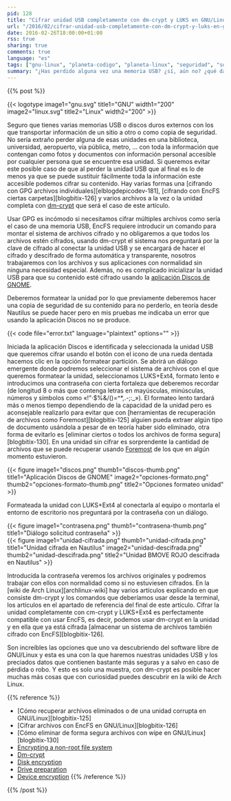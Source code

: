 ```yaml
---
pid: 128
title: "Cifrar unidad USB completamente con dm-crypt y LUKS en GNU/Linux"
url: "/2016/02/cifrar-unidad-usb-completamente-con-dm-crypt-y-luks-en-gnu-linux/"
date: 2016-02-26T18:00:00+01:00
rss: true
sharing: true
comments: true
language: "es"
tags: ["gnu-linux", "planeta-codigo", "planeta-linux", "seguridad", "software-libre"]
summary: "¿Has perdido alguna vez una memoria USB? ¿sí, aún no? ¿qué datos contenía? Muy posiblemente son varias las memorias USB que tenemos, por su poco tamaño y cada vez mayor capacidad incluso llevaremos alguna en la cartera siempre con nosotros. Si quieres mantener a salvo los datos en caso de pérdida hay varias opciones, una para esta necesidad es cifrar completamente la unidad con dm-crypt junto con LUKS+Ext4 en GNU/Linux. Suena muy técnico pero es muy sencillo usando la aplicación Discos de GNOME y la seguridad de nuestra información aumentará notablemente."
---
```


{{% post %}}


{{< logotype image1="gnu.svg" title1="GNU" width1="200" image2="linux.svg" title2="Linux" width2="200" >}}

Seguro que tienes varias memorias USB o discos duros externos con los que transportar información de un sitio a otro o como copia de seguridad. No sería extraño perder alguna de esas unidades en una biblioteca, universidad, aeropuerto, vía pública, metro, ... con toda la información que contengan como fotos y documentos con información personal accesible por cualquier persona que se encuentre esa unidad. Si queremos evitar este posible caso de que al perder la unidad USB que al final es lo de menos ya que se puede sustituir fácilmente toda la información este accesible podemos cifrar su contenido. Hay varias formas una [cifrando con GPG archivos individuales][elblogdepicodev-181], [cifrando con EncFS ciertas carpetas][blogbitix-126] y varios archivos a la vez o la unidad completa con [dm-crypt](https://wiki.archlinux.org/index.php/Dm-crypt) que será el caso de este artículo.

Usar GPG es incómodo si necesitamos cifrar múltiples archivos como sería el caso de una memoria USB, EncFS requiere introducir un comando para montar el sistema de archivos cifrado y no obligaremos a que todos los archivos estén cifrados, usando dm-crypt el sistema nos preguntará por la clave de cifrado al conectar la unidad USB y se encargará de hacer el cifrado y descifrado de forma automática y transparente, nosotros trabajaremos con los archivos y sus aplicaciones con normalidad sin ninguna necesidad especial. Además, no es complicado inicializar la unidad USB para que su contenido esté cifrado usando la [aplicación Discos de GNOME](https://es.wikipedia.org/wiki/GNOME_Disks).

Deberemos formatear la unidad por lo que previamente deberemos hacer una copia de seguridad de su contenido para no perderlo, en teoría desde Nautilus se puede hacer pero en mis pruebas me indicaba un error que usando la aplicación Discos no se produce.

{{< code file="error.txt" language="plaintext" options="" >}}

Iniciada la aplicación Discos e identificada y seleccionada la unidad USB que queremos cifrar usando el botón con el icono de una rueda dentada hacemos clic en la opción formatear partición. Se abrirá un diálogo emergente donde podremos seleccionar el sistema de archivos con el que queremos formatear la unidad, seleccionamos LUKS+Ext4, formato lento e introducimos una contraseña con cierta fortaleza que deberemos recordar (de longitud 8 o más que contenga letras en mayúsculas, minúsculas, números y símbolos como «!"·$%&/()=^*,.-;:_»). El formateo lento tardará más o menos tiempo dependiendo de la capacidad de la unidad pero es aconsejable realizarlo para evitar que con [herramientas de recuperación de archivos como Foremost][blogbitix-125] alguien pueda extraer algún tipo de documento usándola a pesar de en teoría haber sido eliminado, otra forma de evitarlo es [eliminar ciertos o todos los archivos de forma segura][blogbitix-130]. En una unidad sin cifrar es sorprendente la cantidad de archivos que se puede recuperar usando [Foremost](https://wiki.archlinux.org/index.php/Foremost) de los que en algún momento estuvieron.

<div class="media">
    {{< figure
        image1="discos.png" thumb1="discos-thumb.png" title1="Aplicación Discos de GNOME"
        image2="opciones-formato.png" thumb2="opciones-formato-thumb.png" title2="Opciones formateo unidad" >}}
</div>

Formateada la unidad con LUKS+Ext4 al conectarla al equipo o montarla el entorno de escritorio nos preguntará por la contraseña con un diálogo.

<div class="media">
    {{< figure
        image1="contrasena.png" thumb1="contrasena-thumb.png" title1="Diálogo solicitud contraseña" >}}
</div>
<div class="media">
    {{< figure
        image1="unidad-cifrada.png" thumb1="unidad-cifrada.png" title1="Unidad cifrada en Nautilus"
        image2="unidad-descifrada.png" thumb2="unidad-descifrada.png" title2="Unidad BMOVE ROJO descifrada en Nautilus" >}}
</div>

Introducida la contraseña veremos los archivos originales y podremos trabajar con ellos con normalidad como si no estuviesen cifrados. En la [wiki de Arch Linux][archlinux-wiki] hay varios artículos explicando en que consiste dm-crypt y los comandos que deberíamos usar desde la terminal, los artículos en el apartado de referencia del final de este artículo. Cifrar la unidad completamente con cm-crypt y LUKS+Ext4 es perfectamente compatible con usar EncFS, es decir, podemos usar dm-crypt en la unidad y en ella que ya está cifrada [almacenar un sistema de archivos también cifrado con EncFS][blogbitix-126].

Son increíbles las opciones que uno va descubriendo del software libre de GNU/Linux y esta es una con la que haremos nuestras unidades USB y los preciados datos que contienen bastante más seguras y a salvo en caso de pérdida o robo. Y esto es solo una muestra, con dm-crypt es posible hacer muchas más cosas que con curiosidad puedes descubrir en la wiki de Arch Linux.

{{% reference %}}

* [Cómo recuperar archivos eliminados o de una unidad corrupta en GNU/Linux][blogbitix-125]
* [Cifrar archivos con EncFS en GNU/Linux][blogbitix-126]
* [Cómo eliminar de forma segura archivos con wipe en GNU/Linux][blogbitix-130]
* [Encrypting a non-root file system](https://wiki.archlinux.org/index.php/Dm-crypt/Encrypting_a_non-root_file_system)
* [Dm-crypt](https://wiki.archlinux.org/index.php/Dm-crypt)
* [Disk encryption](https://wiki.archlinux.org/index.php/disk_encryption)
* [Drive preparation](https://wiki.archlinux.org/index.php/Dm-crypt/Drive_preparation)
* [Device encryption](https://wiki.archlinux.org/index.php/Dm-crypt/Device_encryption)
{{% /reference %}}

{{% /post %}}
